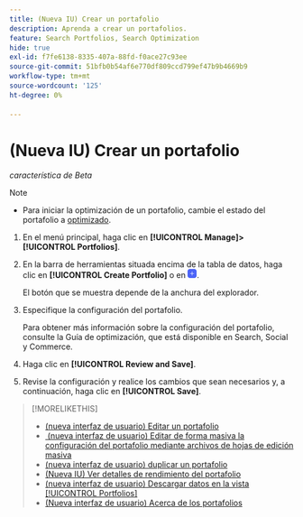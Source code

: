 ```yaml
---
title: (Nueva IU) Crear un portafolio
description: Aprenda a crear un portafolios.
feature: Search Portfolios, Search Optimization
hide: true
exl-id: f7fe6138-8335-407a-88fd-f0ace27c93ee
source-git-commit: 51bfb0b54af6e770df809ccd799ef47b9b4669b9
workflow-type: tm+mt
source-wordcount: '125'
ht-degree: 0%

---
```


# (Nueva IU) Crear un portafolio

*característica de Beta*

>[!NOTE]
>
>* Para iniciar la optimización de un portafolio, cambie el estado del portafolio a [optimizado](portfolio-about.md#portfolio-status).

1. En el menú principal, haga clic en **[!UICONTROL Manage]>[!UICONTROL Portfolios]**.

1. En la barra de herramientas situada encima de la tabla de datos, haga clic en **[!UICONTROL Create Portfolio]** o en ![Agregar](/help/search-social-commerce/assets/add-new.png "Agregar").

   El botón que se muestra depende de la anchura del explorador.

1. Especifique la configuración del portafolio.

   Para obtener más información sobre la configuración del portafolio, consulte la Guía de optimización, que está disponible en Search, Social y Commerce.

1. Haga clic en **[!UICONTROL Review and Save]**.

1. Revise la configuración y realice los cambios que sean necesarios y, a continuación, haga clic en **[!UICONTROL Save]**.

>[!MORELIKETHIS]
>
>* [(nueva interfaz de usuario) Editar un portafolio](portfolio-edit.md)
>* [&#x200B; (nueva interfaz de usuario) Editar de forma masiva la configuración del portafolio mediante archivos de hojas de edición masiva](portfolio-bulksheets.md)
>* [(nueva interfaz de usuario) duplicar un portafolio](portfolio-duplicate.md)
>* [(Nueva IU) Ver detalles de rendimiento del portafolio](portfolio-details.md)
>* [(nueva interfaz de usuario) Descargar datos en la vista [!UICONTROL Portfolios]](portfolio-view-report.md)
>* [(Nueva interfaz de usuario) Acerca de los portafolios](portfolio-about.md)
